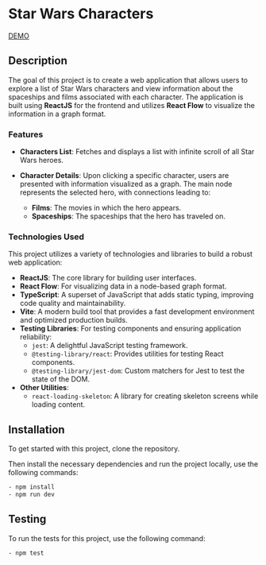 # Star Wars Characters

[DEMO](https://andgrachov.github.io/Star-Wars-Characters/)

## Description

The goal of this project is to create a web application that allows users to explore a list of Star Wars characters and view information about the spaceships and films associated with each character. The application is built using **ReactJS** for the frontend and utilizes **React Flow** to visualize the information in a graph format.
### Features

- **Characters List**: Fetches and displays a list with infinite scroll of all Star Wars heroes.
  
- **Character Details**: Upon clicking a specific character, users are presented with information visualized as a graph. The main node represents the selected hero, with connections leading to:
  - **Films**: The movies in which the hero appears.
  - **Spaceships**: The spaceships that the hero has traveled on.

### Technologies Used

This project utilizes a variety of technologies and libraries to build a robust web application:

- **ReactJS**: The core library for building user interfaces.
- **React Flow**: For visualizing data in a node-based graph format.
- **TypeScript**: A superset of JavaScript that adds static typing, improving code quality and maintainability.
- **Vite**: A modern build tool that provides a fast development environment and optimized production builds.
- **Testing Libraries**: For testing components and ensuring application reliability:
  - `jest`: A delightful JavaScript testing framework.
  - `@testing-library/react`: Provides utilities for testing React components.
  - `@testing-library/jest-dom`: Custom matchers for Jest to test the state of the DOM.
- **Other Utilities**:
  - `react-loading-skeleton`: A library for creating skeleton screens while loading content.

## Installation

To get started with this project, clone the repository.

Then install the necessary dependencies and run the project locally, use the following commands:
```bash
- npm install
- npm run dev
```
## Testing
To run the tests for this project, use the following command:
```bash
- npm test
```
